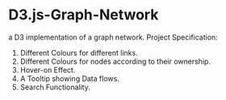 # D3.js-Graph-Network
a D3 implementation of a graph network. 
Project Specification: 
1. Different Colours for different links. 
2. Different Colours for nodes according to their ownership. 
3. Hover-on Effect. 
4. A Tooltip showing Data flows. 
5. Search Functionality. 

